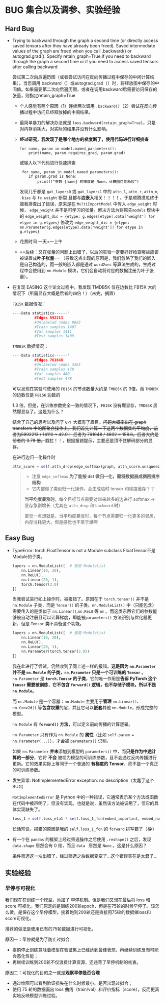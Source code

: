 # BUG 集合以及调参、实验经验

## Hard Bug

* Trying to backward through the graph a second time (or directly access saved tensors after they have already been freed). Saved intermediate values of the graph are freed when you call .backward() or autograd.grad(). Specify retain_graph=True if you need to backward through the graph a second time or if you need to access saved tensors after calling backward

  尝试第二次向后遍历图（或者尝试访问在反向传播过程中保存的中间计算结果）。当您调用.backward（）或autograd.grad（）时，将释放图中保存的中间值。如果需要第二次向后遍历图，或者在调用backward后需要访问保存的张量，则指定retain_graph=True

  * 个人感觉有两个原因（1）连续两次调用 `.backward()`（2）尝试在反向传播过程中访问已经释放掉的中间结果。
  * 最简单暴力的解决办法就是 `loss.backward(retain_graph=True)`，只是对内存消耗大，对实际的结果并没有什么影响。
  * **经过研究，我发现了是哪个地方的梯度断了，使用代码进行详细排查**
  
    ```
    for name, param in model.named_parameters(): 
        print(name, param.requires_grad, param.grad)
    ```
    或输入以下代码进行快速排查
    ```
     for name, param in model.named_parameters():
        if param.grad is None:
            print(f"参数 {name} 的梯度是 None，计算图可能断裂")
    ```
    发现几乎都是 `gat_layers0` 或 `gat_layers1` 中的 `attn_l`, `attn_r`, `attn_m`, `.bias` 与 `fc.weight` 断裂 且都与**边嵌入**相关！！！！。于是顺腾摸瓜终于被我排查出了错误，原来是在 `MultiImportModel` 中传入 `edge_weight` 时候， `edge_weight` 并不是可学习的张量。解决方法为将原先`models` 模块中的 `edge_weight_dic = {etype: g.edges[etype].data['weight'] for etype in g.etypes}` 修改为 `edge_weight_dic = {etype: nn.Parameter(g.edges[etype].data['weight']) for etype in g.etypes}`
  * 花费时间 一天+一上午
  * ==后续：又在张量的问题上出错了，以后的实验一定要好好检查哪些应该被设置成**叶子张量**== （导致这点出现的原因是，我们忽略了我们的嵌入是自己构造的，而一般的嵌入都是通过 `word2vec` 等算法生成的，生成过程中会使用到 `nn.Module` 模块，它们会自动将对应的数据注册为叶子张量）。
  
* 在复现 EASING 这个论文过程中。我发现 TMDB5K 仅在边数比 FB15K 大的情况下（所需显存大概是后者的四倍！）（未完，搁置）

  `FB15K` 数据情况：

  ```python
  ----Data statistics------'
            #Edges 592213
            #Unlabeled nodes 9883
            #Train samples 1407
            #Val samples 1411
            #Test samples 1409
  ```
  
  `TMDB5K` 数据情况：
  
  ```python
  ----Data statistics------'
            #Edges 761648
            #Unlabeled nodes 3365
            #Train samples 479
            #Val samples 480
            #Test samples 478
  ```
  
  可以发现在实验时使用的 `FB15K` 的节点数量大约是 `TMDB5K` 的 3倍。而 `TMDB5K` 的边数仅是 `FB15K` 边数的
  
  1.3 倍。但是，在训练参数完全一致的情况下，`FB15K` 没有爆显存，`TMDB5K` 居然爆显存了。这是为什么？
  
  结合了自己的思考以及问了 `GPT` 大概有了眉目。~~问题大概率出在 graph transform 中的图聚合操作上。我们首先计算一下这两个数据集的平均度，前者为5992213 / 14110 ≈ 42.0： 后者为 761648 / 4802 ≈ 158.6。后者大约是前者的 3.78 倍。~~戳拉！！，根据报错提示，主要还是顶不住解码部分的显存。
  
  在进行边归一化操作时
  
  ```python
  attn_score = self.attn_drop(edge_softmax(graph, attn_score.unsqueeze(-1), norm_by='dst'))  # → [E, H, 1]
  ```
  
  > - 注意 `edge_softmax` **为了能按 dst 做归一化，需将数据展成稠密排序结构**
  > - 它内部做了类似归一化操作，会生成临时 tensor 和梯度缓存？？
  >
  > **当平均度暴涨时**，每个目标节点需要对越来越多的边进行 softmax → 显存急剧增长（尤其在 `attn_drop` 和 `backward` 时）
  >
  > 直觉一点想就是，当平均度暴涨时，每个节点需要归一化更多的邻居，内存消耗更大。但是感觉也不至于爆啊

## Easy Bug

* TypeError: torch.FloatTensor is not a Module subclass
  FloatTensor不是Module的子类。

  ```python
  layers = nn.ModuleList([  # 使用 ModuleList
      nn.Linear(10, 20),
      nn.ReLU(),
      nn.Linear(20, 1),
      torch.tensor(3.0)
  ])
  ```

  当我尝试进行如上操作时，被报错了。原因在于 `torch.tensor()` 并不是 `nn.Module` 子类，而是 `Tensor()` 的子类。`nn.ModuleList()` 中（只能包含）需要传入的是类似于 `nn.Linear()`,`nn.ReLU` 等 `nn` 。而这类东西它们的参数能够被自动注册且可以计算梯度，即能被`parameters()` 方法识别与优化器更新，但是 `Tensor` 类不具备这个功能。

  
  
  ```python
  layers = nn.ModuleList([  # 使用 ModuleList
      nn.Linear(10, 20),
      nn.ReLU(),
      nn.Linear(20, 1),
      nn.Parameter(torch.tensor(3.0))
  ])
  ```
  
  我在此进行了尝试，仍然收到了同上述一样的报错。**这是因为 `nn.Parameter` 并不是 `nn.Module`  的子类，`nn.Parameter` 只是一个可训练的 `Tensor`** 。`nn.Parameter` 是 **`torch.Tensor` 的子类**，它的唯一作用是**告诉 PyTorch 这个 `Tensor` 需要被训练**，**它不包含 `forward()` 逻辑，也不存储子模块，所以不是 `nn.Module`**。
  
  而 `nn.Module` 是一个容器：`nn.Module` 主要用于**管理** `nn.Linear()`、`nn.Conv2d()` 等**包含权重**的层，并且它可以**嵌套**其他 `nn.Module`，形成完整的模型。
  
  `nn.Module` 有 **`forward()` 方法**，可以定义前向传播的计算逻辑。
  
  `nn.Parameter` 只有作为 `nn.Module` 的 **属性**（比如 `self.param = nn.Parameter(...)`），才会被 `parameters()` 识别。
  
  如果 `nn.Parameter` **并未**添加到模型的 `parameters()` 中，而**只是作为中途计算的一部分**，它将 **不会** 被视为模型的可训练参数，且不会通过反向传播进行更新。它的效果实际上等同于一个普通的 **有梯度的 Tensor**，而不是一个真正的可训练参数。

* 发生异常: NotImplementedError exception: no description（太蠢了这个BUG）

  `NotImplementedError` 是 Python 中的一种错误，它通常表示某个方法或函数在代码中被声明了，但没有实现。也就是说，虽然该方法被调用了，但它的具体实现缺失了。

  ```python
  loss_1 = self.loss_eta1 * self.loss_1_fcn(embed_important, embed_normal)
  ```

  长话短说，报错的原因是我的 `self.loss_1_fcn` 的 `forward` 拼写错了（😂）

* 有一个在 `pandas` 的框架上经过筛选操作之后使用 `.reshape()` 之后，发现 `data.shape` 居然会有 0 维，而且 `data ` 居然是 `None` 。这是什么原因？

  条件筛选这一块出错了，经过筛选之后数据变空了...这个错误实在是太蠢了...
  
  





## 实验经验

### 早停与可视化

我们现在在训练一个模型，添加了 早停机制。但是我们又想在最后将 loss 和 score 可视化。我们原定的是训练200轮epoch，但是在75轮的时候早停了。该怎么做。是保存这个早停模型，接着跑到200轮还是直接用75轮的数据做loss和 score可视化。

推荐的做法是使用已有的75轮数据进行可视化。

原因一：早停就是为了防止过拟合

- 提前停止训练意味着模型在验证集上已经达到最佳表现，再继续训练反而可能会恶化性能；
- 再继续训练到200轮不仅浪费计算资源，还违背了早停机制的初衷。

原因二：可视化的目的之一就是**观察早停是否合理**

- 通过绘图可以看到验证损失在什么时候最小、是否出现过拟合；
- 使用 75 轮的数据画出 loss 曲线（train/val）和评价指标（score），反而更真实地反映模型训练过程。

